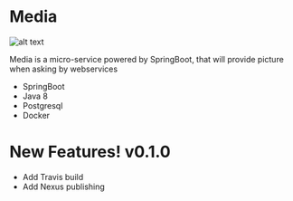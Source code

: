 # Media
![alt text](https://travis-ci.org/kgiroux/media.svg?branch=master)

Media is a micro-service powered by SpringBoot, that will provide picture when asking by webservices

  - SpringBoot
  - Java 8
  - Postgresql
  - Docker

# New Features! v0.1.0

  - Add Travis build
  - Add Nexus publishing
